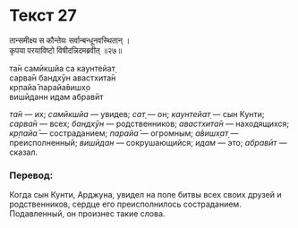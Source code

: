 # Текст 27

तान्समीक्ष्य स कौन्तेयः सर्वान्बन्धूनवस्थितान् ।   
कृपया परयाविष्टो विषीदन्निदमब्रवीत् ॥२७॥

та̄н самӣкшйа са каунтейат̣  
сарва̄н бандхӯн авастхита̄н  
кр̣пайа̄ парайа̄вишх̣о  
вишӣданн идам абравӣт

_та̄н_ — их; _самӣкшйа_ — увидев; _сат̣_ — он; _каунтейат̣_ — сын Кунти; _сарва̄н_ — всех; _бандхӯн_ — родственников; _авастхита̄н_ — находящихся; _кр̣пайа̄_ — состраданием; _парайа̄_ — огромным; _а̄вишх̣ат̣_ — преисполненный; _вишӣдан_ — сокрушающийся; _идам_ — это; _абравӣт_ — сказал.

### Перевод:

Когда сын Кунти, Арджуна, увидел на поле битвы всех своих друзей и родственников, сердце его преисполнилось состраданием. Подавленный, он произнес такие слова.